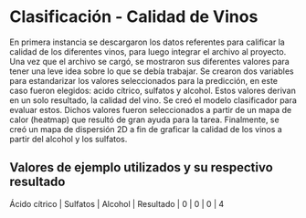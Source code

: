 # Clasificación - Calidad de Vinos
En primera instancia se descargaron los datos referentes para calificar la calidad de los
diferentes vinos, para luego integrar el archivo al proyecto. Una vez que el archivo se
cargó, se mostraron sus diferentes valores para tener una leve idea sobre lo que se debía
trabajar. Se crearon dos variables para estandarizar los valores seleccionados para la 
predicción, en este caso fueron elegidos: acido cítrico, sulfatos y alcohol. Estos valores
derivan en un solo resultado, la calidad del vino. Se creó el modelo clasificador
para evaluar estos. Dichos valores fueron seleccionados a partir de un mapa de calor
(heatmap) que resultó de gran ayuda para la tarea. Finalmente, se creó un mapa de dispersión
2D a fin de graficar la calidad de los vinos a partir del alcohol y los sulfatos.

## Valores de ejemplo utilizados y su respectivo resultado
Ácido cítrico | Sulfatos | Alcohol | Resultado |
0 | 0 | 0 | 4

